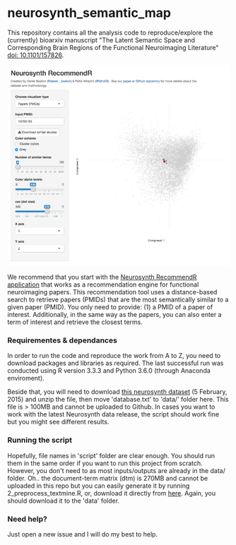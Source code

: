 # neurosynth_semantic_map

This repository contains all the analysis code to reproduce/explore the (currently) bioarxiv manuscript "The Latent Semantic Space and Corresponding Brain Regions of the Functional Neuroimaging Literature" [doi: 10.1101/157826](https://doi.org/10.1101/157826).

![NeurosynthRecommendR](NeurosynthRecommendR.png)

We recommend that you start with the [Neurosynth RecommendR application](http://bit.ly/neurosanity) that works as a recommendation engine for functional neuroimaging papers. This recommendation tool uses a distance-based search to retrieve papers (PMIDs) that are the most semantically similar to a given paper (PMID). You only need to provide: (1) a PMID of a paper of interest. Additionally, in the same way as the papers, you can also enter a term of interest and retrieve the closest terms.

### Requirementes & dependances

In order to run the code and reproduce the work from A to Z, you need to download packages and libraries as required. The last successful run was conducted using R version 3.3.3  and Python 3.6.0 (through Anaconda enviroment). 

Beside that, you will need to download [this neurosynth dataset](https://github.com/neurosynth/neurosynth-data/blob/master/archive/data_0.5.February_2015.tar.gz) (5 February, 2015) and unzip the file, then move 'database.txt' to 'data/' folder here. This file is > 100MB and cannot be uploaded to Github. In cases you want to work with the latest Neurosynth data release, the script should work fine but you might see different results.

### Running the script

Hopefully, file names in 'script' folder are clear enough. You should run them in the same order if you want to run this project from scratch. However, you don't need to as most inputs/outputs are already in the data/ folder. Oh.. the document-term matrix (dtm) is 270MB and cannot be uploaded in this repo but you can easily generate it by running 2_preprocess_textmine.R, or, download it directly from [here](https://drive.google.com/open?id=0By2zoBIfyKtTdDNDTm05M1Y2WUk). Again, you should download it to the 'data' folder.

### Need help?

Just open a new issue and I will do my best to help.